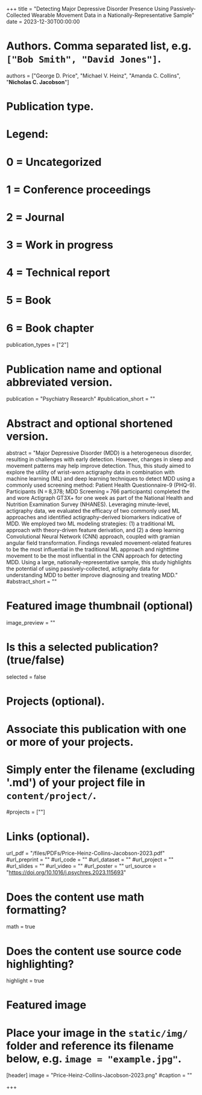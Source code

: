 +++
title = "Detecting Major Depressive Disorder Presence Using Passively-Collected Wearable Movement Data in a Nationally-Representative Sample"
date = 2023-12-30T00:00:00

# Authors. Comma separated list, e.g. `["Bob Smith", "David Jones"]`.
authors = ["George D. Price", "Michael V. Heinz", "Amanda C. Collins", "**Nicholas C. Jacobson**"]

# Publication type.
# Legend:
# 0 = Uncategorized
# 1 = Conference proceedings
# 2 = Journal
# 3 = Work in progress
# 4 = Technical report
# 5 = Book
# 6 = Book chapter
publication_types = ["2"]

# Publication name and optional abbreviated version.
publication = "Psychiatry Research"
#publication_short = ""

# Abstract and optional shortened version.
abstract = "Major Depressive Disorder (MDD) is a heterogeneous disorder, resulting in challenges with early detection. However, changes in sleep and movement patterns may help improve detection. Thus, this study aimed to explore the utility of wrist-worn actigraphy data in combination with machine learning (ML) and deep learning techniques to detect MDD using a commonly used screening method: Patient Health Questionnaire-9 (PHQ-9). Participants (N = 8,378; MDD Screening = 766 participants) completed the and wore Actigraph GT3X+ for one week as part of the National Health and Nutrition Examination Survey (NHANES). Leveraging minute-level, actigraphy data, we evaluated the efficacy of two commonly used ML approaches and identified actigraphy-derived biomarkers indicative of MDD. We employed two ML modeling strategies: (1) a traditional ML approach with theory-driven feature derivation, and (2) a deep learning Convolutional Neural Network (CNN) approach, coupled with gramian angular field transformation. Findings revealed movement-related features to be the most influential in the traditional ML approach and nighttime movement to be the most influential in the CNN approach for detecting MDD. Using a large, nationally-representative sample, this study highlights the potential of using passively-collected, actigraphy data for understanding MDD to better improve diagnosing and treating MDD."
#abstract_short = ""

# Featured image thumbnail (optional)
image_preview = ""

# Is this a selected publication? (true/false)
selected = false

# Projects (optional).
#   Associate this publication with one or more of your projects.
#   Simply enter the filename (excluding '.md') of your project file in `content/project/`.
#projects = [""]

# Links (optional).
url_pdf = "/files/PDFs/Price-Heinz-Collins-Jacobson-2023.pdf"
#url_preprint = ""
#url_code = ""
#url_dataset = ""
#url_project = ""
#url_slides = ""
#url_video = ""
#url_poster = ""
url_source = "https://doi.org/10.1016/j.psychres.2023.115693"

# Does the content use math formatting?
math = true

# Does the content use source code highlighting?
highlight = true

# Featured image
# Place your image in the `static/img/` folder and reference its filename below, e.g. `image = "example.jpg"`.
[header]
image = "Price-Heinz-Collins-Jacobson-2023.png"
#caption = ""

+++
